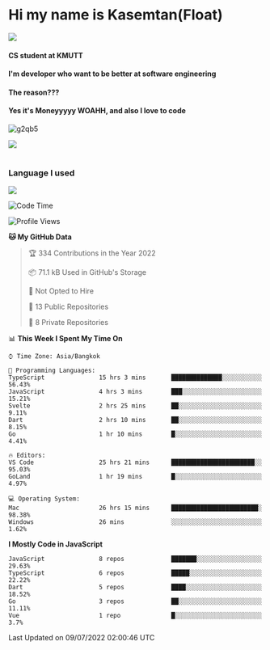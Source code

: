 # Hi my name is Kasemtan(Float)
![](https://64.media.tumblr.com/9c2a8f831efe8da556ffbf89cebb52c9/b86c1ab833a37e32-93/s1280x1920/d000dc22f75df64be2bc150f5fa69c4f6df6bb07.gifv)
#### CS student at KMUTT
#### I'm developer who want to be better at software engineering
#### The reason???
#### Yes it's Moneyyyyy WOAHH, and also I love to code
![g2qb5](https://user-images.githubusercontent.com/69688279/175812510-9235eaf7-72f7-40d3-b163-56efa9aa5c6b.gif)


[![](https://github-readme-stats.vercel.app/api?username=FloatKasemtan&show_icons=true&theme=nightowl)]()
#
### Language I used
[![](https://github-readme-stats.vercel.app/api/top-langs/?username=FloatKasemtan&layout=compact&theme=nightowl)]()
<!--START_SECTION:waka-->
![Code Time](http://img.shields.io/badge/Code%20Time-569%20hrs%2042%20mins-blue)

![Profile Views](http://img.shields.io/badge/Profile%20Views-36-blue)

**🐱 My GitHub Data** 

> 🏆 334 Contributions in the Year 2022
 > 
> 📦 71.1 kB Used in GitHub's Storage 
 > 
> 🚫 Not Opted to Hire
 > 
> 📜 13 Public Repositories 
 > 
> 🔑 8 Private Repositories  
 > 
📊 **This Week I Spent My Time On** 

```text
⌚︎ Time Zone: Asia/Bangkok

💬 Programming Languages: 
TypeScript               15 hrs 3 mins       ██████████████░░░░░░░░░░░   56.43% 
JavaScript               4 hrs 3 mins        ███░░░░░░░░░░░░░░░░░░░░░░   15.21% 
Svelte                   2 hrs 25 mins       ██░░░░░░░░░░░░░░░░░░░░░░░   9.11% 
Dart                     2 hrs 10 mins       ██░░░░░░░░░░░░░░░░░░░░░░░   8.15% 
Go                       1 hr 10 mins        █░░░░░░░░░░░░░░░░░░░░░░░░   4.41%

🔥 Editors: 
VS Code                  25 hrs 21 mins      ███████████████████████░░   95.03% 
GoLand                   1 hr 19 mins        █░░░░░░░░░░░░░░░░░░░░░░░░   4.97%

💻 Operating System: 
Mac                      26 hrs 15 mins      ████████████████████████░   98.38% 
Windows                  26 mins             ░░░░░░░░░░░░░░░░░░░░░░░░░   1.62%

```

**I Mostly Code in JavaScript** 

```text
JavaScript               8 repos             ███████░░░░░░░░░░░░░░░░░░   29.63% 
TypeScript               6 repos             █████░░░░░░░░░░░░░░░░░░░░   22.22% 
Dart                     5 repos             ████░░░░░░░░░░░░░░░░░░░░░   18.52% 
Go                       3 repos             ██░░░░░░░░░░░░░░░░░░░░░░░   11.11% 
Vue                      1 repo              █░░░░░░░░░░░░░░░░░░░░░░░░   3.7%

```



 Last Updated on 09/07/2022 02:00:46 UTC
<!--END_SECTION:waka-->
<!--
**FloatKasemtan/FloatKasemtan** is a ✨ _special_ ✨ repository because its `README.md` (this file) appears on your GitHub profile.

Here are some ideas to get you started:

- 🔭 I’m currently working on ...
- 🌱 I’m currently learning ...
- 👯 I’m looking to collaborate on ...
- 🤔 I’m looking for help with ...
- 💬 Ask me about ...
- 📫 How to reach me: ...
- 😄 Pronouns: ...
- ⚡ Fun fact: ...
-->

